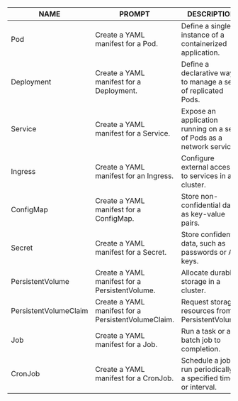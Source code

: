 | NAME | PROMPT | DESCRIPTION | EXAMPLE |
|------|--------|-------------|---------|
| Pod | Create a YAML manifest for a Pod. | Define a single instance of a containerized application. | [YAML Example](yaml/app-pod.yaml |
| Deployment | Create a YAML manifest for a Deployment. | Define a declarative way to manage a set of replicated Pods. | [YAML Example](https://kubernetes.io/docs/concepts/workloads/controllers/deployment/#creating-a-deployment) |
| Service | Create a YAML manifest for a Service. | Expose an application running on a set of Pods as a network service. | [YAML Example](https://kubernetes.io/docs/concepts/services-networking/service/#defining-a-service) |
| Ingress | Create a YAML manifest for an Ingress. | Configure external access to services in a cluster. | [YAML Example](https://kubernetes.io/docs/concepts/services-networking/ingress/#simple-fanout) |
| ConfigMap | Create a YAML manifest for a ConfigMap. | Store non-confidential data as key-value pairs. | [YAML Example](https://kubernetes.io/docs/concepts/configuration/configmap/#using-configmaps) |
| Secret | Create a YAML manifest for a Secret. | Store confidential data, such as passwords or API keys. | [YAML Example](https://kubernetes.io/docs/concepts/configuration/secret/#using-secrets) |
| PersistentVolume | Create a YAML manifest for a PersistentVolume. | Allocate durable storage in a cluster. | [YAML Example](https://kubernetes.io/docs/concepts/storage/persistent-volumes/#persistentvolume-example) |
| PersistentVolumeClaim | Create a YAML manifest for a PersistentVolumeClaim. | Request storage resources from a PersistentVolume. | [YAML Example](https://kubernetes.io/docs/concepts/storage/persistent-volumes/#persistentvolumeclaim-example) |
| Job | Create a YAML manifest for a Job. | Run a task or a batch job to completion. | [YAML Example](https://kubernetes.io/docs/concepts/workloads/controllers/job/#creating-a-job) |
| CronJob | Create a YAML manifest for a CronJob. | Schedule a job to run periodically at a specified time or interval. | [YAML Example](https://kubernetes.io/docs/concepts/workloads/controllers/cron-jobs/#creating-a-cron-job) |

